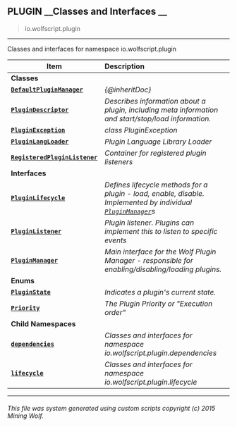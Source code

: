 ## PLUGIN __Classes and Interfaces __

>io.wolfscript.plugin

---

Classes and interfaces for namespace io.wolfscript.plugin

Item | Description   
--- | :--- 
__Classes__|
__[`DefaultPluginManager`](DefaultPluginManager.md)__ | _{@inheritDoc}_ 
__[`PluginDescriptor`](PluginDescriptor.md)__ | _Describes information about a plugin, including meta information and start/stop/load information._ 
__[`PluginException`](PluginException.md)__ | _class PluginException_ 
__[`PluginLangLoader`](PluginLangLoader.md)__ | _Plugin Language Library Loader_ 
__[`RegisteredPluginListener`](RegisteredPluginListener.md)__ | _Container for registered plugin listeners_ 
__Interfaces__|
__[`PluginLifecycle`](PluginLifecycle.md)__ | _Defines lifecycle methods for a plugin - load, enable, disable. Implemented by individual [`PluginManager`](PluginManager.md)s_ 
__[`PluginListener`](PluginListener.md)__ | _Plugin listener. Plugins can implement this to listen to specific events_ 
__[`PluginManager`](PluginManager.md)__ | _Main interface for the Wolf Plugin Manager - responsible for enabling/disabling/loading plugins._ 
__Enums__|
__[`PluginState`](PluginState.md)__ | _Indicates a plugin's current state._ 
__[`Priority`](Priority.md)__ | _The Plugin Priority or "Execution order"_ 
__Child Namespaces__|
__[`dependencies`](dependencies/0.md)__ | _Classes and interfaces for namespace io.wolfscript.plugin.dependencies_ 
__[`lifecycle`](lifecycle/0.md)__ | _Classes and interfaces for namespace io.wolfscript.plugin.lifecycle_ 



---



###### This file was system generated using custom scripts copyright (c) 2015 Mining Wolf.
	

